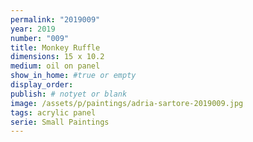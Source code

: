 ```yaml
---
permalink: "2019009"
year: 2019
number: "009"
title: Monkey Ruffle
dimensions: 15 x 10.2
medium: oil on panel
show_in_home: #true or empty
display_order:
publish: # notyet or blank
image: /assets/p/paintings/adria-sartore-2019009.jpg
tags: acrylic panel
serie: Small Paintings
---
```

